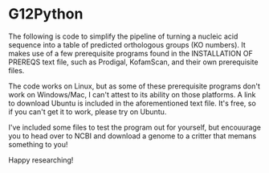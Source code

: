 # G12Python

The following is code to simplify the pipeline of turning a nucleic acid sequence 
  into a table of predicted orthologous groups (KO numbers). It makes use of a few 
  prerequisite programs found in the INSTALLATION OF PREREQS text file, such as 
  Prodigal, KofamScan, and their own prerequisite files.

The code works on Linux, but as some of these prerequisite programs don't work
  on Windows/Mac, I can't attest to its ability on those platforms. A link to 
  download Ubuntu is included in the aforementioned text file. It's free, so if
  you can't get it to work, please try on Ubuntu.

I've included some files to test the program out for yourself, but encouurage you
  to head over to NCBI and download a genome to a critter that memans something to you!

  Happy researching!
